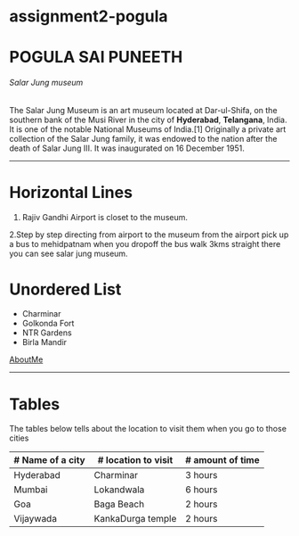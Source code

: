 # assignment2-pogula
# POGULA SAI PUNEETH
###### Salar Jung museum
The Salar Jung Museum is an art museum located at Dar-ul-Shifa, on the southern bank of the Musi River in the city of **Hyderabad**, **Telangana**, India. It is one of the notable National Museums of India.[1] Originally a private art collection of the Salar Jung family, it was endowed to the nation after the death of Salar Jung III. It was inaugurated on 16 December 1951.

***
# Horizontal Lines
 1. Rajiv Gandhi Airport is closet to the museum.

 2.Step by step directing from airport to the museum from the airport pick up a bus to mehidpatnam
 when you dropoff the bus walk 3kms straight there you can see salar jung museum.

# Unordered List
* Charminar
* Golkonda Fort
* NTR Gardens
* Birla Mandir


[AboutMe](AboutMe.md)

***
# Tables

The tables below tells about the location to visit them when you go to those cities

|  # Name of a city | # location to visit | # amount of time |
|  ---            | ---               | ---            |
| Hyderabad       | Charminar         | 3 hours        |
| Mumbai          | Lokandwala        | 6 hours        |
| Goa             | Baga Beach        | 2 hours        |
| Vijaywada       | KankaDurga temple | 2 hours        |
